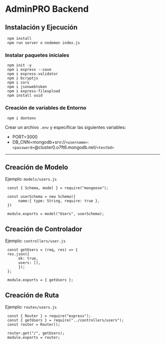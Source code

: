 # AdminPRO Backend

## Instalación y Ejecución

     npm install
     npm run server o nodemon index.js

### Instalar paquetes iniciales

     npm init -y
     npm i express --save
     npm i express-validator
     npm i bcryptjs
     npm i cors
     npm i jsonwebtoken
     npm i express-fileupload
     npm install uuid

### Creación de variables de Entorno

     npm i dontenv

Crear un archivo `.env` y especificar las siguientes variables:

- PORT=3000
- DB_CNN=mongodb+srv://`<username>`:`<password>`@cluster0.o7ft6.mongodb.net/`<testbd>`

-----------------------------------------------------------

## Creación de Modelo 

Ejemplo: `models/users.js`

     const { Schema, model } = require("mongoose");

     const userSchema = new Schema({
          name:{ type: String, require: true },
     })

     module.exports = model("Users", userSchema);

## Creación de Controlador 

Ejemplo: `controllers/user.js`

     const getUsers = (req, res) => {
     res.json({
          ok: true,
          users: [],
          });
     };

     module.exports = { getUsers };

## Creación de Ruta 

Ejemplo: `routes/users.js`

     const { Router } = require("express");
     const { getUsers } = require("../controllers/users");
     const router = Router();

     router.get("/", getUsers);
     module.exports = router;
